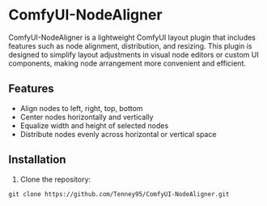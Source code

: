 # ComfyUI-NodeAligner

ComfyUI-NodeAligner is a lightweight ComfyUI layout plugin that includes features such as node alignment, distribution, and resizing. This plugin is designed to simplify layout adjustments in visual node editors or custom UI components, making node arrangement more convenient and efficient.

## Features
- Align nodes to left, right, top, bottom
- Center nodes horizontally and vertically
- Equalize width and height of selected nodes
- Distribute nodes evenly across horizontal or vertical space

## Installation
1. Clone the repository:
  ```
  git clone https://github.com/Tenney95/ComfyUI-NodeAligner.git
  ```